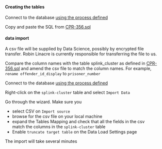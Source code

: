 #### Creating the tables
Connect to the database [using the process defined](https://user-guide.cloud-platform.service.justice.gov.uk/documentation/other-topics/rds-external-access.html)

Copy and paste the SQL from  [CPR-356.sql](./CPR-356.sql)

#### data import

A csv file will be supplied by Data Science, possibly by encrypted file transfer. Robin Linacre is currently responsible for transferring the file to us.

Compare the column names with the table splink_cluster as defined in [CPR-356.sql](./CPR-356.sql) and amend the csv file to match the column names. For example, `rename offender_id_display` to `prisoner_number`

Connect to the database [using the process defined](https://user-guide.cloud-platform.service.justice.gov.uk/documentation/other-topics/rds-external-access.html)

Right-click on the `splink-cluster` table and select `Import Data`

Go through the wizard. Make sure you
- select CSV on `Import source`
- browse for the csv file on your local machine
- expand the Tables Mapping and check that all the fields in the csv match the columns in the `splink-cluster` table
- Enable `truncate target table` on the Data Load Settings page

The import will take several minutes